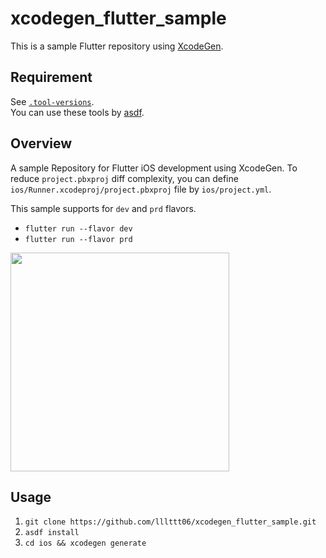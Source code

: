 # xcodegen_flutter_sample
This is a sample Flutter repository using [XcodeGen](https://github.com/yonaskolb/XcodeGen).

## Requirement
See [`.tool-versions`](https://github.com/lllttt06/xcodegen_flutter_sample/blob/main/.tool-versions).
<br>
You can use these tools by [asdf](https://asdf-vm.com/).

## Overview
A sample Repository for Flutter iOS development using XcodeGen. 
To reduce `project.pbxproj` diff complexity, you can define `ios/Runner.xcodeproj/project.pbxproj` file by `ios/project.yml`.

This sample supports for `dev` and `prd` flavors.
- `flutter run --flavor dev`
- `flutter run --flavor prd`

<img src="https://github.com/lllttt06/xcodegen_flutter_sample/assets/72681064/02fbda68-f5f6-4dd2-ad29-2c9adafeb69a" width=350>


## Usage
1. `git clone https://github.com/lllttt06/xcodegen_flutter_sample.git`
2. `asdf install`
3. `cd ios && xcodegen generate`
